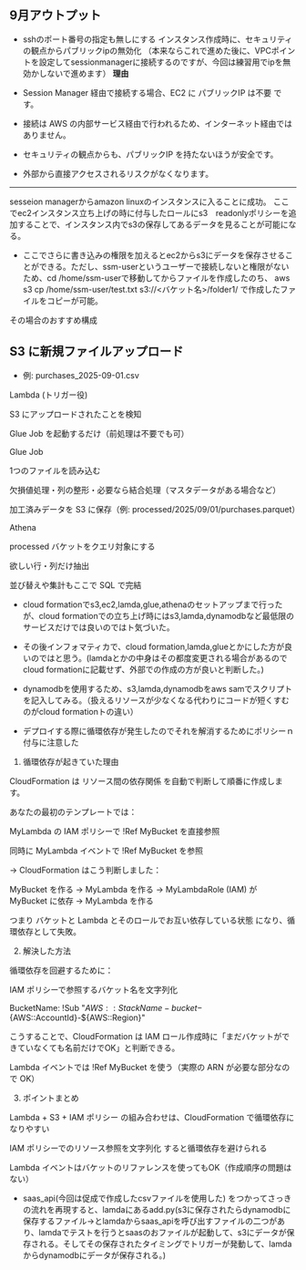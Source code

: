 ## 9月アウトプット

- sshのポート番号の指定も無しにする
インスタンス作成時に、セキュリティの観点からパブリックipの無効化
（本来ならこれで進めた後に、VPCポイントを設定してsessionmanagerに接続するのですが、今回は練習用でipを無効かしないで進めます）
**理由**

- Session Manager 経由で接続する場合、EC2 に パブリックIP は不要 です。
- 接続は AWS の内部サービス経由で行われるため、インターネット経由ではありません。
- セキュリティの観点からも、パブリックIP を持たないほうが安全です。
- 外部から直接アクセスされるリスクがなくなります。

---

sesseion managerからamazon linuxのインスタンスに入ることに成功。
ここでec2インスタンス立ち上げの時に付与したロールにs3　readonlyポリシーを追加することで、インスタンス内でs3の保存してあるデータを見ることが可能になる。

- ここでさらに書き込みの権限を加えるとec2からs3にデータを保存させることができる。ただし、ssm-userというユーザーで接続しないと権限がないため、cd /home/ssm-userで移動してからファイルを作成したのち、
aws s3 cp /home/ssm-user/test.txt s3://<バケット名>/folder1/
で作成したファイルをコピーが可能。




その場合のおすすめ構成

## S3 に新規ファイルアップロード

- 例: purchases_2025-09-01.csv

Lambda (トリガー役)

S3 にアップロードされたことを検知

Glue Job を起動するだけ（前処理は不要でも可）

Glue Job

1つのファイルを読み込む

欠損値処理・列の整形・必要なら結合処理（マスタデータがある場合など）

加工済みデータを S3 に保存（例: processed/2025/09/01/purchases.parquet）

Athena

processed バケットをクエリ対象にする

欲しい行・列だけ抽出

並び替えや集計もここで SQL で完結


* cloud formationでs3,ec2,lamda,glue,athenaのセットアップまで行ったが、cloud formationでの立ち上げ時にはs3,lamda,dynamodbなど最低限のサービスだけでは良いのではト気づいた。

* その後インフォマティカで、cloud formation,lamda,glueとかにした方が良いのではと思う。(lamdaとかの中身はその都度変更される場合があるのでcloud formationに記載せず、外部での作成の方が良いと判断した。)

* dynamodbを使用するため、s3,lamda,dynamodbをaws samでスクリプトを記入してみる。（扱えるリソースが少なくなる代わりにコードが短くすむのがcloud formationトの違い）

* デプロイする際に循環依存が発生したのでそれを解消するためにポリシーｎ付与に注意した
1. 循環依存が起きていた理由

CloudFormation は リソース間の依存関係 を自動で判断して順番に作成します。

あなたの最初のテンプレートでは：

MyLambda の IAM ポリシーで !Ref MyBucket を直接参照

同時に MyLambda イベントで !Ref MyBucket を参照

→ CloudFormation はこう判断しました：

MyBucket を作る → MyLambda を作る → MyLambdaRole (IAM) が MyBucket に依存 → MyLambda を作る


つまり バケットと Lambda とそのロールでお互い依存している状態 になり、循環依存として失敗。

2. 解決した方法

循環依存を回避するために：

IAM ポリシーで参照するバケット名を文字列化

BucketName: !Sub "${AWS::StackName}-bucket-${AWS::AccountId}-${AWS::Region}"


こうすることで、CloudFormation は IAM ロール作成時に「まだバケットができていなくても名前だけでOK」と判断できる。

Lambda イベントでは !Ref MyBucket を使う（実際の ARN が必要な部分なので OK）

3. ポイントまとめ

Lambda + S3 + IAM ポリシー の組み合わせは、CloudFormation で循環依存になりやすい

IAM ポリシーでのリソース参照を文字列化 すると循環依存を避けられる

Lambda イベントはバケットのリファレンスを使ってもOK（作成順序の問題はない）

* saas_api(今回は促成で作成したcsvファイルを使用した)
をつかってさっきの流れを再現すると、lamdaにあるadd.py(s3に保存されたらdynamodbに保存するファイル→とlamdaからsaas_apiを呼び出すファイルの二つがあり、lamdaでテストを行うとsaasのおファイルが起動して、s3にデータが保存される。そしてその保存されたタイミングでトリガーが発動して、lamdaからdynamodbにデータが保存される。)